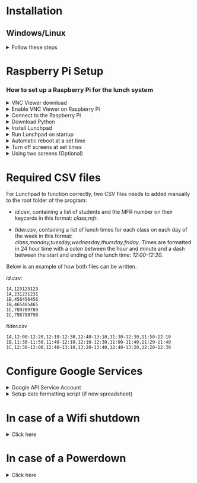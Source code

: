 # Installation

## Windows/Linux

<details>
    <summary>Follow these steps</summary><br>
  
Clone the repository:

```
git clone https://github.com/NTI-Gymnasieingenjor/lunchpad.git
```

Change working directory to lunchpad:
```
cd lunchpad
```

Install the requirements:
```
python3 -m pip install -r requirements.txt
```
</details>

# Raspberry Pi Setup

### How to set up a Raspberry Pi for the lunch system

<details>
    <summary>VNC Viewer download</summary><br>
    
   VNC Viewer is an application that allows us to remotely access the Raspberry Pi.

   1. Click <a href="https://www.realvnc.com/en/connect/download/viewer/">here</a> to download VNC Viewer for your OS.
   
   2. Follow the installation guide step by step.
   
   This is all you need to do now, you will use VNC Viewer later in this setup guide.
</details>

<details>
   <summary>Enable VNC Viewer on Raspberry Pi</summary>
    
   1. Start the Raspberry Pi.
   
   2. From the desktop click the Raspberry Pi icon in the top left.
   
   3. In the drop down menu click "Preferences".
   
   4. Click "Raspberry Pi Configuration".
   
   5. In the Raspberry Pi Configuration window, click on the "Interfaces" tab.
   
   6. Make sure to enable both "SSH" and "VNC".
   
   Now you don't have to manually head into the Raspberry Pi everytime you wish to change something.
   You can just connect to the Pi via your own computer assuming you're on the same network.
</details>

<details>
    
   <summary>Connect to the Raspberry Pi</summary><br>
  
   1. In the Raspberry Pi terminal write:
   ```
   $ ifconfig
   ```
   2. Under "wlan0" you will see something like this.
   ```
   flags=4163<UP,BROADCAST,RUNNING,MULTICAST>  mtu 1500<br>
   inet 10.100.100.100  netmask 000.000.0.0  broadcast 00.000.000.000
   inet6 fe80::c2ff:5f43:5cbb:eb8e  prefixlen 64  scopeid 0x20<link>
   inet6 2001:9b1:845c:201:ecdc:ec28:ce5c:89df  prefixlen 64  scopeid 0x0<g
   ```
   3. What you want to find is the "inet" ip, in the example above it's: 10.100.100.100
   
   4. Enter the inet ip you just aquired in VNC Viewer on your PC in field at the top. (Make sure you're on the same connection)
   
   5.
   
   - On a new Raspberry Pi:<br>
   Standard login credentials are:
   ```
   username: pi
   password: raspberry
   ```
   - On the old Raspberry Pi:<br>
   See "Raspberry Pi Credentials" link in README for login.
   
   6. Now you have access to the Raspberry Pi from your PC via VNC Viewer.
   
</details>

<details>
    <summary>Download Python</summary><br>
   
   Python is required to run the lunch system on the Raspberry Pi.
    
   Install Python version 3.7.2 or later on the Raspberry Pi <a href="https://www.python.org/downloads/">here.</a>

</details>
    
<details>
    
   <summary>Install Lunchpad</summary><br>
   
-  Open the terminal from the desktop.

-  Run the following command in the terminal
   ```
   $ git clone https://github.com/NTI-Gymnasieingenjor/lunchpad
   ```

   Note: If you have already ran the command above and want to update the contents of the folder. Open the terminal from the `lunchpad` folder and run the following command:
   ```
   $ git pull
   ```
   
   You now have the system on the Raspberry Pi and can run it manually whenever you want.
   
   However we don't want to restart the system manually at all. If we lose power we want it to start automatically.

</details>
  
<details>
    
   <summary>Run Lunchpad on startup</summary><br>
   
   To enable autostart on a new Raspberry Pi in case of power shutdown in any form.
   
   In the Raspberry Pi terminal write:
   ```
   $ sudo nano /etc/xdg/lxsession/LXDE-pi/autostart
   ```
   Proceed to add these in the GNI nano 3.2 terminal.
   ```
   @lxpanel --profile LXDE-pi
   @pcmanfm --desktop --profile LXDE-pi
   @xscreensaver -no-splash
   @xset s off
   @xset -dpms
   @xset s noblank
   @sudo python3 /home/pi/Desktop/lunchpad/lunchpad.py
   point-rpi
   ```
   > NOTE: The filepath above "/home/pi/Desktop/lunchpad/lunchpad.py" might differ from where you add it on your own Raspberry Pi. Make sure they match.
   
</details>

<details>
   <summary>Automatic reboot at a set time</summary><br>

   In the Raspberry Pi terminal write:
   ```
   $ sudo crontab -e
   ```
   Below the comments in the terminal, add the following line below and change the stars "*" accordingly to the desired time you want a reboot.
   ```
   *    *    *    *    *  /sbin/reboot
   ```
   The following is an explanation of what the different stars mean:

   ```
   *    *    *    *    *
   ┬    ┬    ┬    ┬    ┬
   │    │    │    │    └─  Weekday  (0=Sun .. 6=Sat)
   │    │    │    └──────  Month    (1..12)
   │    │    └───────────  Day      (1..31)
   │    └────────────────  Hour     (0..23)
   └─────────────────────  Minute   (0..59)
   ```
   > NOTE: You do not need to specify all the stars, this will work perfectly for fine example:
   ```
   *    10    *    *    *  /sbin/reboot
   ```
   
    
</details>


<details>
   <summary>Turn off screens at set times</summary><br>
    
   1. In the Raspberry Pi terminal write:
   ```
   $ sudo crontab -e
   ```
   > Note: This is the same place where we set the Pi to automatically reboot at a certain time, and we'll use the same system again to turn of the screens.
   
   2. Below where we added automatic reboot in the terminal, add the following lines below and change the stars "*" accordingly to the desired time you want to turn on and off the screens.
   ```
   30 6 * * * vcgencmd display_power 1
   * 18 * * * vcgencmd display_power 0
   ```
   This will turn ON the display (display_power 1) at 6:30.<br>
   This will turn OFF the display (display_power 0) at 18:00.

   If you forgot what the stars mean refer to "Automatic reboot at a set time".
</details>

<details>
   <summary>Using two screens (Optional)</summary>
    
   1. From the desktop click the Raspberri Pi icon in the top left.
   
   3. In the drop down menu click "Preferences".
   
   4. Click "Screen Configuration".
   
   5. In this layout editor you should see HDMI 1 and HDMI 2 boxes if you have connected two screens successfully.
   
   6. Simply drag and drop one screen on top of the other to mirror it, now the displays will be mirrored.
   
</details>

# Required CSV files

For Lunchpad to function correctly, two CSV files needs to added manually to the root folder of the program:

- *id.csv*, containing a list of students and the MFR number on their keycards in this format: *class,mfr*.

- *tider.csv*, containing a list of lunch times for each class on each day of the week in this format: *class,monday,tuesday,wednesday,thursday,friday*. Times are formatted in 24 hour time with a colon between the hour and minute and a dash between the start and ending of the lunch time: *12:00-12:20*.

Below is an example of how both files can be written.

*id.csv:*

```csv
1A,123123123
1A,231231231
1B,456456456
1B,465465465
1C,789789789
1C,798798798
```
*tider.csv*
```csv
1A,12:00-12:20,12:10-12:30,12:40-13:10,11:30-12:30,11:50-12:10
1B,11:30-11:50,11:40-12:10,12:10-12:30,11:00-11:40,11:20-11:40
1C,12:30-13:00,12:40-13:10,13:20-13:40,12:40-13:20,12:20-12:30
```

# Configure Google Services

<details>
   <summary>Google API Service Account</summary>
   
### Info

The code for Lunchpad saves the data of how many people have successfully scanned each day. For uploading this data to Google Spreadsheets, we use a Google API Service Account connected to the Raspberry Pi.

### Guide

[Here](https://docs.google.com/document/d/1Fhw4WIC9lVZuAJ3NJjE2ZAt_Lwe_UcJcmD8Hc1QBknc) is our guide on  how to create a Google API Service Account, create a key from that service account, and use that service  account key with the [gspread API](https://gspread.readthedocs.io/en/latest/index.html)

</details>

<details>
   <summary>Setup date formatting script (if new spreadsheet)</summary>
   
   1. Open spreadsheet-file in Google docs.

   2. Click on <b>Tools</b> on the toolbar.

   3. Click on <b>Script editor</b> from the list of options.

   4. Paste in the following code in the editor that opens up:
      ```javascript
      const sheetName = "Lunchsystem";

      function formatDate(range) {
        for (let i = 1; i <= range.getNumRows(); i++) {
          var cell = range.getCell(i, 1);
          var weeknum = Utilities.formatDate(new Date(cell.getValue()), "GMT+1", "w");
          cell.setNumberFormat("yyyy-mm-dd dddd v." + weeknum);
        }
      }

      function onOpen(e) {
        var sheet = e.source.getSheetByName(sheetName);
        var range = sheet.getRange("A2:A");
        formatDate(range);
      }

      function onEdit(e) {
        var sheet = e.source.getSheetByName(sheetName);
        var range = e.range;
        if (range.getColumn() == 1 && range.getRow() != 1) {
          formatDate(range);
        }
      }
      ```
      Note: Change the value of `sheetName` to the name of the sheet (<span style="color:red">Not the name of the spreadsheet</span>).

   5. Save the code.

   6. Set the name of the project. For instance, `Date formatting` and click `OK`.

</details>

# In case of a Wifi shutdown

<details>
    <summary>Click here</summary>
    
### Explanation
    
The Raspberry Pi gets it's time from a <a href="https://en.wikipedia.org/wiki/Network_Time_Protocol">Network Time Protocol<a> (NTP) server from the internet via Wifi/Ethernet. <br>
If the clock is 11:00 in realtime it would be 11:00 on the Raspberry Pi.<br>

If the Raspberry Pi were to lose Wifi at 11:00 and 5 minutes pass. The time would be 11:05 both realtime and on the Raspberry Pi.<br>
This is because when it loses connection it will continue from when it lost connection, in this case 11:00.<br>

This is not a problem in itself however if the Raspberry Pi were to lose power while not connected to the Wifi, it would store the time just before shutting down.<br>
Then when it starts up again it will start from that stored time, 11:00 in this case, even if an hour has passed.<br>



### Problem

This could become a problem in the long run.

If the Raspberry Pi were to lose Wifi connection from time to time it wouldn't really matter, as the clock would continue and then reset to the correct time when it gets a connection again. <br>
However if we were to lose Wifi during a longer period of time, for example: 
* Someone accidentally turns off the Wifi and the Raspberry Pi can't automatically connect back 
* Someone accidentally disables Wifi on the Raspberry Pi
* The school decides to change something about the Wifi and the Raspberry Pi can't automatically connect back 

If any of these would happen the Raspberry Pi's time would keep running from a saved point, when it lost Wifi. 
When it then reboots everyday to clear the list, it could slip one or two minutes behind because it pasues the locally saved one. 
This could in the long run, and even after one or two weeks, pose a big problem.
One minute per day during two school weeks is 10 minutes.
This would mean that just after two weeks the class that eats 11:00 - 11:20 can't tag in and eat at 11:05 because the Raspberry Pi thinks it's 10:55.
After more weeks we would just have more problems such as classes only being able to eat 23:00 which would be horrible.

A powerdown as you can imagine would also have huge consequences, it would set the time on the Raspberry Pi back immensly. 
But only if we aren't connected to the Wifi, see "In case of a powerdown" below for more info.

### Solution

If we were to add to the Raspberry Pi a <a href="https://en.wikipedia.org/wiki/Real-time_clock">Real Time Clock</a> (RTC), we could avoid the Wifi problem entirely.

An RTC is found in your standard smartphone. It's a clock that runs from your phones battery and can be changed depending on where you are or to whatever you want.
We could add one of these to the Raspberry Pi and make it run from it's power supply. Meaning we can avoid the Wifi problem entierly.
This is beacause instead of the time being depentent from a NTP server it would just run on a local RTC which isn't dependent on Wifi.

</details>

# In case of a Powerdown

<details>
    <summary>Click here</summary>

### Currently

The system restarts automatically without any problems when the Raspberry Pi loses power. But there is a problem when it comes to the stored tags.

### Problem

We currently reset the list of used tags at the end of each day by rebooting the Raspberry Pi automatically at a set time.

The problem with this is that if it were to lose power for even just a second during lunch, the Raspberry Pi would reboot and restart the system and with that reset the list. This is problematic becasue someone might accidentally or intentionally unplug the Raspberry Pi so the list would reset.
The power might also go out randomly but that's not as likely.

In short we don't want the list to reset when the Raspberry Pi reboots, here's a solution.

### Solution

If we store the used tags in a seperate file and encrypt them there we avoid the problem entierly. <br>

This would solve the reboot problem beacuse the file wouldn't be reset when the Raspberry Pi reboots and the system restarts, instead it would be stored safely.
This also opens up possibilities such as reseting the file at a set time via a script without having to rely on the Raspberry Pi entierly.
We can also access the tags in a seperate file easier rather than in the actual code and do something else with that information. This might seem like a safety issue but since the tags will be encrypted you can't do anything with that information. 

</details>
